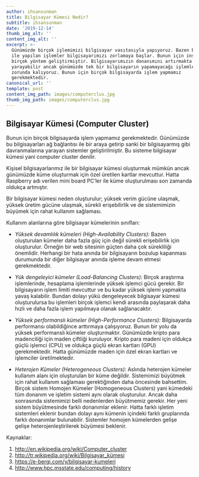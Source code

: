 ```yaml
---
author: ihsansunman
title: Bilgisayar Kümesi Nedir?
subtitle: ihsansunman
date: '2019-12-14'
thumb_img_alt: ''
content_img_alt: ''
excerpt: >-
  Günümüzde birçok işlemimizi bilgisayar vasıtasıyla yapıyoruz. Bazen bilgisayar
  ile yapılan işlemler bilgisayarımızı zorlamaya başlar. Bunun için insanlar
  birçok yöntem geliştirmiştir. Bilgisayarımızın donanımını artırmakta işe
  yarayabilir ancak günümüzde tek bir bilgisayarın yapamayacağı işlemler yapmak
  zorunda kalıyoruz. Bunun için birçok bilgisayarda işlem yapmamız
  gerekmektedir.
canonical_url: ''
template: post
content_img_path: images/computerclus.jpg
thumb_img_path: images/computerclus.jpg
---
```

## Bilgisayar Kümesi (Computer Cluster)

Bunun için birçok bilgisayarda işlem yapmamız gerekmektedir. Günümüzde bu bilgisayarları ağ bağlantısı ile bir araya getirip sanki bir bilgisayarmış gibi davranmalarına yarayan sistemler geliştirilmiştir. Bu sisteme bilgisayar kümesi yani computer cluster denilir.

Kişisel bilgisayarlarımız ile bir bilgisayar kümesi oluşturmak mümkün ancak günümüzde küme oluşturmak için özel üretilen kartlar mevcuttur. Hatta Raspberry adı verilen mini board PC’ler ile küme oluşturulması son zamanda oldukça artmıştır.

Bir bilgisayar kümesi neden oluşturulur; yüksek verim gücüne ulaşmak, yüksek üretim gücüne ulaşmak, sürekli erişebilirlik ve de sistemimizin büyümek için rahat kullanım sağlaması.

Kullanım alanlarına göre bilgisayar kümelerinin sınıfları:

*   *Yüksek devamlılık kümeleri (High-Availability Clusters):* Bazen oluşturulan kümeler daha fazla güç için değil sürekli erişebilirlik için oluşturulur. Örneğin bir web sitesinin güçten daha çok sürekliliği önemlidir. Herhangi bir hata anında bir bilgisayarın bozulup kapanması durumunda bir diğer bilgisayar anında işleme devam etmesi gerekmektedir.

*   *Yük dengeleyici kümeler (Load-Balancing Clusters):* Birçok araştırma işlemlerinde, hesaplama işlemlerinde yüksek işlemci gücü gerekir. Bir bilgisayarın işlem limiti mevcuttur ve bu kadar yüksek işlemi yapmakta yavaş kalabilir. Bundan dolayı yükü dengeleyecek bilgisayar kümesi oluşturulursa bu işlemleri birçok işlemci kendi arasında paylaşarak daha hızlı ve daha fazla işlem yapılmaya olanak sağlanacaktır.

*   *Yüksek performanslı kümeler (High-Performance Clusters):* Bilgisayarda performansı olabildiğince arttırmaya çalışıyoruz. Bunun bir yolu da yüksek performanslı kümeler oluşturmaktır. Günümüzde kripto para madenciliği için maden çiftliği kuruluyor. Kripto para madeni için oldukça güçlü işlemci (CPU) ve oldukça güçlü ekran kartları (GPU) gerekmektedir. Hatta günümüzde maden için özel ekran kartları ve işlemciler üretilmektedir.

*   *Heterojen Kümeler (Heterogeneous Clusters)*: Aslında heterojen kümeler kullanım alanı için oluşturulan bir küme değildir. Sistemimizi büyütmek için rahat kullanım sağlaması gerektiğinden daha öncesinde bahsettim. Birçok sistem Homojen Kümeler (Homogeneous Clusters) yani kümedeki tüm donanım ve işletim sistemi aynı olarak oluşturulur. Ancak daha sonrasında sistemimizi belli nedenlerden büyütmemiz gerekir. Her yeni sistem büyütmesinde farklı donanımlar eklenir. Hatta farklı işletim sistemleri eklenir bundan dolayı aynı kümenin içindeki farklı gruplarında farklı donanımlar bulunabilir. Sistemler homojen kümelerden gelişe gelişe heterojenleştirilerek büyümesi beklenir.

Kaynaklar:

1.  http://en.wikipedia.org/wiki/Computer_cluster
2.  http://tr.wikipedia.org/wiki/Bilgisayar_kümesi
3.  https://e-bergi.com/y/bilgisayar-kumeleri
4.  http://www.hpc.msstate.edu/computing/history
